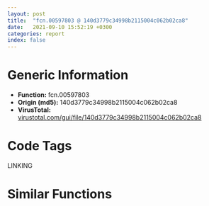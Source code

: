 ```yaml
---
layout: post
title:  "fcn.00597803 @ 140d3779c34998b2115004c062b02ca8"
date:   2021-09-10 15:52:19 +0300
categories: report
index: false
---
```


# Generic Information
- **Function:** fcn.00597803
- **Origin (md5):** 140d3779c34998b2115004c062b02ca8
- **VirusTotal:** [virustotal.com/gui/file/140d3779c34998b2115004c062b02ca8][virustotal_ref]

# Code Tags
<span class="tag" id="LINKING">LINKING</span>


# Similar Functions
<script type="text/javascript" src="https://www.gstatic.com/charts/loader.js"></script>
<script type="text/javascript">

    google.charts.load('current', {'packages':['corechart']});
    google.charts.setOnLoadCallback(drawChart);

    function drawChart() {
    var data = new google.visualization.DataTable();
        data.addColumn('number', 'X');
        data.addColumn('number', 'Y');
        data.addColumn({type: 'string', role: 'tooltip', 'p': {'html': true}});
        data.addColumn({'type': 'string', 'role': 'style'});
        
        data.addRows([
    [-89.53055572509766, 64.99756622314453, '<b><a href="/report/fcn.00597803@140d3779c34998b2115004c062b02ca8">fcn.00597803</a><br>@140d3779c34998b2115004c062b02ca8</b><br><br>push esi<br>mov esi dword[esp+8]<br>push 0<br>and dword[esi] 0<br>call dword[sym.imp.KERNEL32.dll_GetModuleHandleA]<br>cmp word[eax] 0x5a4d<br>jne 0x59782e<br>mov ecx dword[eax+0x3c]<br>test ecx ecx<br>je 0x59782e<br>add eax ecx<br>mov cl byte[eax+0x1a]<br>mov byte[esi] cl<br>mov al byte[eax+0x1b]<br>mov byte[esi+1] al<br>pop esi<br>ret<br>', 'point { fill-color: #e0440e; }'],
[-104.08041381835938, 83.78148651123047, '<b><a href="/report/fcn.00401b03@8912a6bd1add3d8b86feb51a00252709">fcn.00401b03</a><br>@8912a6bd1add3d8b86feb51a00252709</b><br><br>push esi<br>mov esi dword[esp+8]<br>push 0<br>and dword[esi] 0<br>call dword[sym.imp.KERNEL32.dll_GetModuleHandleA]<br>cmp word[eax] 0x5a4d<br>jne 0x401b2e<br>mov ecx dword[eax+0x3c]<br>test ecx ecx<br>je 0x401b2e<br>add eax ecx<br>mov cl byte[eax+0x1a]<br>mov byte[esi] cl<br>mov al byte[eax+0x1b]<br>mov byte[esi+1] al<br>pop esi<br>ret<br>', 'null'],
[-115.53886413574219, 58.96924591064453, '<b><a href="/report/fcn.00401b03@7dd153bad1771b9e8d5266a341ebf949">fcn.00401b03</a><br>@7dd153bad1771b9e8d5266a341ebf949</b><br><br>push esi<br>mov esi dword[esp+8]<br>push 0<br>and dword[esi] 0<br>call dword[sym.imp.KERNEL32.dll_GetModuleHandleA]<br>cmp word[eax] 0x5a4d<br>jne 0x401b2e<br>mov ecx dword[eax+0x3c]<br>test ecx ecx<br>je 0x401b2e<br>add eax ecx<br>mov cl byte[eax+0x1a]<br>mov byte[esi] cl<br>mov al byte[eax+0x1b]<br>mov byte[esi+1] al<br>pop esi<br>ret<br>', 'null'],
[-114.97298431396484, 32.07514953613281, '<b><a href="/report/fcn.005d2686@4179b381a87b74dcd140154f9010ef86">fcn.005d2686</a><br>@4179b381a87b74dcd140154f9010ef86</b><br><br>push esi<br>mov esi dword[esp+8]<br>push 0<br>and dword[esi] 0<br>call dword[sym.imp.KERNEL32.dll_GetModuleHandleA]<br>cmp word[eax] 0x5a4d<br>jne 0x5d26b1<br>mov ecx dword[eax+0x3c]<br>test ecx ecx<br>je 0x5d26b1<br>add eax ecx<br>mov cl byte[eax+0x1a]<br>mov byte[esi] cl<br>mov al byte[eax+0x1b]<br>mov byte[esi+1] al<br>pop esi<br>ret<br>', 'null'],
[-127.87670135498047, 83.88217163085938, '<b><a href="/report/fcn.004f6e1e@ef3a0211d1ddb224667e2aa0d915337b">fcn.004f6e1e</a><br>@ef3a0211d1ddb224667e2aa0d915337b</b><br><br>push esi<br>mov esi dword[esp+8]<br>push 0<br>and dword[esi] 0<br>call dword[sym.imp.KERNEL32.dll_GetModuleHandleA]<br>cmp word[eax] 0x5a4d<br>jne 0x4f6e49<br>mov ecx dword[eax+0x3c]<br>test ecx ecx<br>je 0x4f6e49<br>add eax ecx<br>mov cl byte[eax+0x1a]<br>mov byte[esi] cl<br>mov al byte[eax+0x1b]<br>mov byte[esi+1] al<br>pop esi<br>ret<br>', 'null'],
[-93.03984069824219, 41.42140197753906, '<b><a href="/report/fcn.004f6e1e@a9a3c47f5c08fef0f0f69b66c17916ac">fcn.004f6e1e</a><br>@a9a3c47f5c08fef0f0f69b66c17916ac</b><br><br>push esi<br>mov esi dword[esp+8]<br>push 0<br>and dword[esi] 0<br>call dword[sym.imp.KERNEL32.dll_GetModuleHandleA]<br>cmp word[eax] 0x5a4d<br>jne 0x4f6e49<br>mov ecx dword[eax+0x3c]<br>test ecx ecx<br>je 0x4f6e49<br>add eax ecx<br>mov cl byte[eax+0x1a]<br>mov byte[esi] cl<br>mov al byte[eax+0x1b]<br>mov byte[esi+1] al<br>pop esi<br>ret<br>', 'null'],
[-136.79891967773438, 41.597015380859375, '<b><a href="/report/fcn.0065a206@bcba729302fe28f65deb2b102a06324a">fcn.0065a206</a><br>@bcba729302fe28f65deb2b102a06324a</b><br><br>push esi<br>mov esi dword[esp+8]<br>push 0<br>and dword[esi] 0<br>call dword[sym.imp.KERNEL32.dll_GetModuleHandleA]<br>cmp word[eax] 0x5a4d<br>jne 0x65a231<br>mov ecx dword[eax+0x3c]<br>test ecx ecx<br>je 0x65a231<br>add eax ecx<br>mov cl byte[eax+0x1a]<br>mov byte[esi] cl<br>mov al byte[eax+0x1b]<br>mov byte[esi+1] al<br>pop esi<br>ret<br>', 'null'],
[-142.14080810546875, 64.84703063964844, '<b><a href="/report/fcn.00401b03@cbc200f66cbffbddf5df52f7c0da283a">fcn.00401b03</a><br>@cbc200f66cbffbddf5df52f7c0da283a</b><br><br>push esi<br>mov esi dword[esp+8]<br>push 0<br>and dword[esi] 0<br>call dword[sym.imp.KERNEL32.dll_GetModuleHandleA]<br>cmp word[eax] 0x5a4d<br>jne 0x401b2e<br>mov ecx dword[eax+0x3c]<br>test ecx ecx<br>je 0x401b2e<br>add eax ecx<br>mov cl byte[eax+0x1a]<br>mov byte[esi] cl<br>mov al byte[eax+0x1b]<br>mov byte[esi+1] al<br>pop esi<br>ret<br>', 'null'],
[-54.96688461303711, 154.6157989501953, '<b><a href="/report/fcn.0047c304@d96761eb00d2d97e2b6f5ffffed0b46a">fcn.0047c304</a><br>@d96761eb00d2d97e2b6f5ffffed0b46a</b><br><br>push esi<br>mov esi ecx<br>cmp dword[esi+8] 0<br>jne 0x47c32d<br>push 0x48fb14<br>call dword[sym.imp.KERNEL32.dll_LoadLibraryA]<br>mov dword[esi] eax<br>test eax eax<br>je 0x47c32d<br>push str.GetSystemWow64DirectoryW<br>push eax<br>call dword[sym.imp.KERNEL32.dll_GetProcAddress]<br>mov dword[esi+8] eax<br>mov eax dword[esi+8]<br>pop esi<br>test eax eax<br>jne 0x47c33a<br>mov eax 0x43b79f<br>ret<br>', 'null'],
[1.259635090827942, 136.92327880859375, '<b><a href="/report/fcn.0055e5c1@c60344b51fa39a329b92557d24ff7670">fcn.0055e5c1</a><br>@c60344b51fa39a329b92557d24ff7670</b><br><br>mov edi edi<br>push esi<br>mov esi ecx<br>cmp dword[esi+4] 0<br>jne 0x55e5f0<br>push dword[esi+0xc]<br>call dword[sym.imp.KERNEL32.dll_GetModuleHandleW]<br>mov dword[esi+4] eax<br>test eax eax<br>jne 0x55e5f0<br>push dword[esi+0xc]<br>call dword[sym.imp.KERNEL32.dll_LoadLibraryW]<br>test eax eax<br>mov dword[esi+4] eax<br>setne al<br>mov byte[esi+8] al<br>mov eax dword[esi+4]<br>pop esi<br>ret<br>', 'null'],
[-26.808034896850586, 166.8508758544922, '<b><a href="/report/fcn.00404d61@d96761eb00d2d97e2b6f5ffffed0b46a">fcn.00404d61</a><br>@d96761eb00d2d97e2b6f5ffffed0b46a</b><br><br>push esi<br>mov esi ecx<br>cmp dword[esi+8] 0<br>jne 0x404d8a<br>push 0x48fb14<br>call dword[sym.imp.KERNEL32.dll_LoadLibraryA]<br>mov dword[esi] eax<br>test eax eax<br>je 0x404d8a<br>push str.Wow64DisableWow64FsRedirection<br>push eax<br>call dword[sym.imp.KERNEL32.dll_GetProcAddress]<br>mov dword[esi+8] eax<br>xor eax eax<br>cmp dword[esi+8] eax<br>pop esi<br>setne al<br>ret<br>', 'null'],
[-13.539958953857422, 185.960693359375, '<b><a href="/report/fcn.004793f5@d96761eb00d2d97e2b6f5ffffed0b46a">fcn.004793f5</a><br>@d96761eb00d2d97e2b6f5ffffed0b46a</b><br><br>push esi<br>mov esi ecx<br>cmp dword[esi+8] 0<br>jne 0x47941e<br>push 0x48fb14<br>call dword[sym.imp.KERNEL32.dll_LoadLibraryA]<br>mov dword[esi] eax<br>test eax eax<br>je 0x47941e<br>push 0x4bac58<br>push eax<br>call dword[sym.imp.KERNEL32.dll_GetProcAddress]<br>mov dword[esi+8] eax<br>xor eax eax<br>cmp dword[esi+8] eax<br>pop esi<br>setne al<br>ret<br>', 'null'],
[-26.31084442138672, 146.50146484375, '<b><a href="/report/fcn.00404d94@d96761eb00d2d97e2b6f5ffffed0b46a">fcn.00404d94</a><br>@d96761eb00d2d97e2b6f5ffffed0b46a</b><br><br>push esi<br>mov esi ecx<br>cmp dword[esi+8] 0<br>jne 0x404dbd<br>push 0x48fb14<br>call dword[sym.imp.KERNEL32.dll_LoadLibraryA]<br>mov dword[esi] eax<br>test eax eax<br>je 0x404dbd<br>push str.Wow64RevertWow64FsRedirection<br>push eax<br>call dword[sym.imp.KERNEL32.dll_GetProcAddress]<br>mov dword[esi+8] eax<br>xor eax eax<br>cmp dword[esi+8] eax<br>pop esi<br>setne al<br>ret<br>', 'null'],
[-37.75478744506836, 184.830322265625, '<b><a href="/report/fcn.00404c95@d96761eb00d2d97e2b6f5ffffed0b46a">fcn.00404c95</a><br>@d96761eb00d2d97e2b6f5ffffed0b46a</b><br><br>push esi<br>mov esi ecx<br>cmp dword[esi+8] 0<br>jne 0x404cbe<br>push 0x48fb14<br>call dword[sym.imp.KERNEL32.dll_LoadLibraryA]<br>mov dword[esi] eax<br>test eax eax<br>je 0x404cbe<br>push str.GetNativeSystemInfo<br>push eax<br>call dword[sym.imp.KERNEL32.dll_GetProcAddress]<br>mov dword[esi+8] eax<br>xor eax eax<br>cmp dword[esi+8] eax<br>pop esi<br>setne al<br>ret<br>', 'null'],
[-3.462786912918091, 164.73414611816406, '<b><a href="/report/fcn.00481072@d96761eb00d2d97e2b6f5ffffed0b46a">fcn.00481072</a><br>@d96761eb00d2d97e2b6f5ffffed0b46a</b><br><br>push esi<br>mov esi ecx<br>cmp dword[esi+8] 0<br>jne 0x48109b<br>push str.advapi32.dll<br>call dword[sym.imp.KERNEL32.dll_LoadLibraryA]<br>mov dword[esi] eax<br>test eax eax<br>je 0x48109b<br>push str.RegDeleteKeyExW<br>push eax<br>call dword[sym.imp.KERNEL32.dll_GetProcAddress]<br>mov dword[esi+8] eax<br>xor eax eax<br>cmp dword[esi+8] eax<br>pop esi<br>setne al<br>ret<br>', 'null'],
[19.219768524169922, 78.24943542480469, '<b><a href="/report/fcn.00476bc7@912f1d013a0d6151bc7a7cef6da1b2a0">fcn.00476bc7</a><br>@912f1d013a0d6151bc7a7cef6da1b2a0</b><br><br>push esi<br>mov esi ecx<br>xor eax eax<br>cmp dword[esi] eax<br>je 0x476bdb<br>push dword[esi]<br>call dword[sym.imp.ADVAPI32.dll_RegCloseKey]<br>and dword[esi] 0<br>and dword[esi+4] 0<br>pop esi<br>ret<br>', 'null'],
[-1.4806557893753052, 77.79673767089844, '<b><a href="/report/fcn.005fd358@52d540e8e13e0f0bbb8946b2363a382d">fcn.005fd358</a><br>@52d540e8e13e0f0bbb8946b2363a382d</b><br><br>push esi<br>mov esi ecx<br>xor eax eax<br>cmp dword[esi] eax<br>je 0x5fd36c<br>push dword[esi]<br>call dword[sym.imp.ADVAPI32.dll_RegCloseKey]<br>and dword[esi] 0<br>and dword[esi+4] 0<br>pop esi<br>ret<br>', 'null'],
[9.11916446685791, 60.200416564941406, '<b><a href="/report/fcn.00429401@9c2b894b84f59672d8be2e984066f76f">fcn.00429401</a><br>@9c2b894b84f59672d8be2e984066f76f</b><br><br>push esi<br>mov esi ecx<br>xor eax eax<br>cmp dword[esi] eax<br>je 0x429415<br>push dword[esi]<br>call dword[sym.imp.ADVAPI32.dll_RegCloseKey]<br>and dword[esi] 0<br>and dword[esi+4] 0<br>pop esi<br>ret<br>', 'null'],
[73.77993774414062, -163.76695251464844, '<b><a href="/report/fcn.00416552@368dd66411b8b6ce2bcd15b0e14af5c0">fcn.00416552</a><br>@368dd66411b8b6ce2bcd15b0e14af5c0</b><br><br>push 0<br>call dword[sym.imp.KERNEL32.dll_GetModuleHandleW]<br>test eax eax<br>je 0x416592<br>mov ecx 0x5a4d<br>cmp word[eax] cx<br>jne 0x416592<br>mov ecx dword[eax+0x3c]<br>add ecx eax<br>cmp dword[ecx] 0x4550<br>jne 0x416592<br>mov eax 0x10b<br>cmp word[ecx+0x18] ax<br>jne 0x416592<br>cmp dword[ecx+0x74] 0xe<br>jbe 0x416592<br>cmp dword[ecx+0xe8] 0<br>je 0x416592<br>mov al 1<br>ret<br>xor al al<br>ret<br>', 'null'],
[35.62885284423828, -190.78717041015625, '<b><a href="/report/fcn.00408b87@ce89505d1998cb8719c6ac390eeeb98e">fcn.00408b87</a><br>@ce89505d1998cb8719c6ac390eeeb98e</b><br><br>push 0<br>call dword[sym.imp.KERNEL32.dll_GetModuleHandleW]<br>test eax eax<br>je 0x408bc7<br>mov ecx 0x5a4d<br>cmp word[eax] cx<br>jne 0x408bc7<br>mov ecx dword[eax+0x3c]<br>add ecx eax<br>cmp dword[ecx] 0x4550<br>jne 0x408bc7<br>mov eax 0x10b<br>cmp word[ecx+0x18] ax<br>jne 0x408bc7<br>cmp dword[ecx+0x74] 0xe<br>jbe 0x408bc7<br>cmp dword[ecx+0xe8] 0<br>je 0x408bc7<br>mov al 1<br>ret<br>xor al al<br>ret<br>', 'null'],
[89.52903747558594, -183.47763061523438, '<b><a href="/report/fcn.004085c2@9060907d555cecab3519fcbc82318d7e">fcn.004085c2</a><br>@9060907d555cecab3519fcbc82318d7e</b><br><br>push 0<br>call dword[sym.imp.KERNEL32.dll_GetModuleHandleW]<br>test eax eax<br>je 0x408602<br>mov ecx 0x5a4d<br>cmp word[eax] cx<br>jne 0x408602<br>mov ecx dword[eax+0x3c]<br>add ecx eax<br>cmp dword[ecx] 0x4550<br>jne 0x408602<br>mov eax 0x10b<br>cmp word[ecx+0x18] ax<br>jne 0x408602<br>cmp dword[ecx+0x74] 0xe<br>jbe 0x408602<br>cmp dword[ecx+0xe8] 0<br>je 0x408602<br>mov al 1<br>ret<br>xor al al<br>ret<br>', 'null'],
[95.61933898925781, -153.33984375, '<b><a href="/report/fcn.004085c2@b9e7701b101639a92238161f00b7471e">fcn.004085c2</a><br>@b9e7701b101639a92238161f00b7471e</b><br><br>push 0<br>call dword[sym.imp.KERNEL32.dll_GetModuleHandleW]<br>test eax eax<br>je 0x408602<br>mov ecx 0x5a4d<br>cmp word[eax] cx<br>jne 0x408602<br>mov ecx dword[eax+0x3c]<br>add ecx eax<br>cmp dword[ecx] 0x4550<br>jne 0x408602<br>mov eax 0x10b<br>cmp word[ecx+0x18] ax<br>jne 0x408602<br>cmp dword[ecx+0x74] 0xe<br>jbe 0x408602<br>cmp dword[ecx+0xe8] 0<br>je 0x408602<br>mov al 1<br>ret<br>xor al al<br>ret<br>', 'null'],
[57.48890686035156, -180.415283203125, '<b><a href="/report/fcn.0045d443@6f3954a480bef11309decb3759df55ad">fcn.0045d443</a><br>@6f3954a480bef11309decb3759df55ad</b><br><br>push 0<br>call dword[sym.imp.KERNEL32.dll_GetModuleHandleW]<br>test eax eax<br>je 0x45d483<br>mov ecx 0x5a4d<br>cmp word[eax] cx<br>jne 0x45d483<br>mov ecx dword[eax+0x3c]<br>add ecx eax<br>cmp dword[ecx] 0x4550<br>jne 0x45d483<br>mov eax 0x10b<br>cmp word[ecx+0x18] ax<br>jne 0x45d483<br>cmp dword[ecx+0x74] 0xe<br>jbe 0x45d483<br>cmp dword[ecx+0xe8] 0<br>je 0x45d483<br>mov al 1<br>ret<br>xor al al<br>ret<br>', 'null'],
[67.89069366455078, -202.00067138671875, '<b><a href="/report/fcn.004085c2@41d541db4a17e11df1b616218be77825">fcn.004085c2</a><br>@41d541db4a17e11df1b616218be77825</b><br><br>push 0<br>call dword[sym.imp.KERNEL32.dll_GetModuleHandleW]<br>test eax eax<br>je 0x408602<br>mov ecx 0x5a4d<br>cmp word[eax] cx<br>jne 0x408602<br>mov ecx dword[eax+0x3c]<br>add ecx eax<br>cmp dword[ecx] 0x4550<br>jne 0x408602<br>mov eax 0x10b<br>cmp word[ecx+0x18] ax<br>jne 0x408602<br>cmp dword[ecx+0x74] 0xe<br>jbe 0x408602<br>cmp dword[ecx+0xe8] 0<br>je 0x408602<br>mov al 1<br>ret<br>xor al al<br>ret<br>', 'null'],
[39.22261428833008, -136.05523681640625, '<b><a href="/report/fcn.004085c2@1bf3bcaca0e582026c935549bb7d8a33">fcn.004085c2</a><br>@1bf3bcaca0e582026c935549bb7d8a33</b><br><br>push 0<br>call dword[sym.imp.KERNEL32.dll_GetModuleHandleW]<br>test eax eax<br>je 0x408602<br>mov ecx 0x5a4d<br>cmp word[eax] cx<br>jne 0x408602<br>mov ecx dword[eax+0x3c]<br>add ecx eax<br>cmp dword[ecx] 0x4550<br>jne 0x408602<br>mov eax 0x10b<br>cmp word[ecx+0x18] ax<br>jne 0x408602<br>cmp dword[ecx+0x74] 0xe<br>jbe 0x408602<br>cmp dword[ecx+0xe8] 0<br>je 0x408602<br>mov al 1<br>ret<br>xor al al<br>ret<br>', 'null'],
[50.02275466918945, -158.19247436523438, '<b><a href="/report/fcn.0045d443@83f49824bfe7c3c24f4b74a2ba6ab65b">fcn.0045d443</a><br>@83f49824bfe7c3c24f4b74a2ba6ab65b</b><br><br>push 0<br>call dword[sym.imp.KERNEL32.dll_GetModuleHandleW]<br>test eax eax<br>je 0x45d483<br>mov ecx 0x5a4d<br>cmp word[eax] cx<br>jne 0x45d483<br>mov ecx dword[eax+0x3c]<br>add ecx eax<br>cmp dword[ecx] 0x4550<br>jne 0x45d483<br>mov eax 0x10b<br>cmp word[ecx+0x18] ax<br>jne 0x45d483<br>cmp dword[ecx+0x74] 0xe<br>jbe 0x45d483<br>cmp dword[ecx+0xe8] 0<br>je 0x45d483<br>mov al 1<br>ret<br>xor al al<br>ret<br>', 'null'],
[26.052268981933594, -164.2783203125, '<b><a href="/report/fcn.004085c2@e9c6b3bcaa2edc455cb26f1e0f4a513a">fcn.004085c2</a><br>@e9c6b3bcaa2edc455cb26f1e0f4a513a</b><br><br>push 0<br>call dword[sym.imp.KERNEL32.dll_GetModuleHandleW]<br>test eax eax<br>je 0x408602<br>mov ecx 0x5a4d<br>cmp word[eax] cx<br>jne 0x408602<br>mov ecx dword[eax+0x3c]<br>add ecx eax<br>cmp dword[ecx] 0x4550<br>jne 0x408602<br>mov eax 0x10b<br>cmp word[ecx+0x18] ax<br>jne 0x408602<br>cmp dword[ecx+0x74] 0xe<br>jbe 0x408602<br>cmp dword[ecx+0xe8] 0<br>je 0x408602<br>mov al 1<br>ret<br>xor al al<br>ret<br>', 'null'],
[68.26624298095703, -138.94281005859375, '<b><a href="/report/fcn.00416562@c0371bf2f84d37acabd30e547b4cc5fa">fcn.00416562</a><br>@c0371bf2f84d37acabd30e547b4cc5fa</b><br><br>push 0<br>call dword[sym.imp.KERNEL32.dll_GetModuleHandleW]<br>test eax eax<br>je 0x4165a2<br>mov ecx 0x5a4d<br>cmp word[eax] cx<br>jne 0x4165a2<br>mov ecx dword[eax+0x3c]<br>add ecx eax<br>cmp dword[ecx] 0x4550<br>jne 0x4165a2<br>mov eax 0x10b<br>cmp word[ecx+0x18] ax<br>jne 0x4165a2<br>cmp dword[ecx+0x74] 0xe<br>jbe 0x4165a2<br>cmp dword[ecx+0xe8] 0<br>je 0x4165a2<br>mov al 1<br>ret<br>xor al al<br>ret<br>', 'null'],
[95.93073272705078, -105.51225280761719, '<b><a href="/report/fcn.00409d19@0b073c89b077a27e3496540be7574e33">fcn.00409d19</a><br>@0b073c89b077a27e3496540be7574e33</b><br><br>push 0<br>call dword[sym.imp.KERNEL32.dll_GetModuleHandleW]<br>mov ecx eax<br>test ecx ecx<br>jne 0x409d2a<br>xor al al<br>ret<br>mov eax 0x5a4d<br>cmp word[ecx] ax<br>jne 0x409d27<br>mov eax dword[ecx+0x3c]<br>add eax ecx<br>cmp dword[eax] 0x4550<br>jne 0x409d27<br>mov ecx 0x10b<br>cmp word[eax+0x18] cx<br>jne 0x409d27<br>cmp dword[eax+0x74] 0xe<br>jbe 0x409d27<br>cmp dword[eax+0xe8] 0<br>setne al<br>ret<br>', 'null'],
[91.14437866210938, -83.02190399169922, '<b><a href="/report/fcn.004231b2@c0371bf2f84d37acabd30e547b4cc5fa">fcn.004231b2</a><br>@c0371bf2f84d37acabd30e547b4cc5fa</b><br><br>push 0<br>call dword[sym.imp.KERNEL32.dll_GetModuleHandleW]<br>mov ecx eax<br>test ecx ecx<br>jne 0x4231c3<br>xor al al<br>ret<br>mov eax 0x5a4d<br>cmp word[ecx] ax<br>jne 0x4231c0<br>mov eax dword[ecx+0x3c]<br>add eax ecx<br>cmp dword[eax] 0x4550<br>jne 0x4231c0<br>mov ecx 0x10b<br>cmp word[eax+0x18] cx<br>jne 0x4231c0<br>cmp dword[eax+0x74] 0xe<br>jbe 0x4231c0<br>cmp dword[eax+0xe8] 0<br>setne al<br>ret<br>', 'null'],
[72.98493194580078, -97.20054626464844, '<b><a href="/report/fcn.0040f580@ce89505d1998cb8719c6ac390eeeb98e">fcn.0040f580</a><br>@ce89505d1998cb8719c6ac390eeeb98e</b><br><br>push 0<br>call dword[sym.imp.KERNEL32.dll_GetModuleHandleW]<br>mov ecx eax<br>test ecx ecx<br>jne 0x40f591<br>xor al al<br>ret<br>mov eax 0x5a4d<br>cmp word[ecx] ax<br>jne 0x40f58e<br>mov eax dword[ecx+0x3c]<br>add eax ecx<br>cmp dword[eax] 0x4550<br>jne 0x40f58e<br>mov ecx 0x10b<br>cmp word[eax+0x18] cx<br>jne 0x40f58e<br>cmp dword[eax+0x74] 0xe<br>jbe 0x40f58e<br>cmp dword[eax+0xe8] 0<br>setne al<br>ret<br>', 'null'],

        ]);

    var options = {
        title: 'Similarity Plot',
        legend: 'none',
        colors: ['#dedbd9', '#e6693e', '#ec8f6e', '#f3b49f', '#f6c7b6'],
        tooltip: {isHtml: true, trigger: 'both'},
        explorer: {
        actions: ["dragToZoom", "rightClickToReset"],
        },
        chartArea: {
        width: '80%',
        height: '80%'
        },
        width: '100%',
        height: '100%'
    };

    var chart = new google.visualization.ScatterChart(document.getElementById('chart_div'));

    chart.draw(data, options);
    }
    
</script>

<div id="chart_div" style="width: 100%px; height: 100%;"></div>

# Disassembled Code
{% highlight nasm %}

push esi
mov esi dword[esp+8]
push 0
and dword[esi] 0
call dword[sym.imp.KERNEL32.dll_GetModuleHandleA]
cmp word[eax] 0x5a4d
jne 0x59782e
mov ecx dword[eax+0x3c]
test ecx ecx
je 0x59782e
add eax ecx
mov cl byte[eax+0x1a]
mov byte[esi] cl
mov al byte[eax+0x1b]
mov byte[esi+1] al
pop esi
ret

{% endhighlight %}

[virustotal_ref]: https://www.virustotal.com/gui/file/140d3779c34998b2115004c062b02ca8